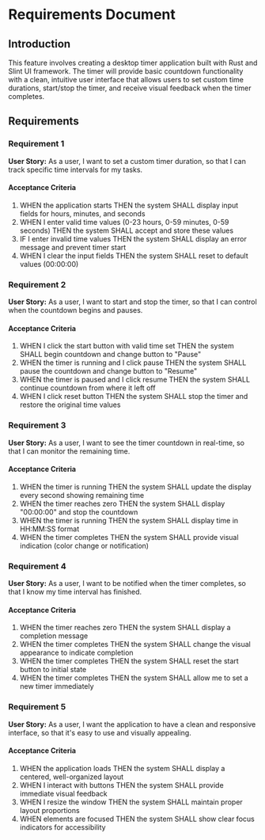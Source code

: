 # Requirements Document

## Introduction

This feature involves creating a desktop timer application built with Rust and Slint UI framework. The timer will provide basic countdown functionality with a clean, intuitive user interface that allows users to set custom time durations, start/stop the timer, and receive visual feedback when the timer completes.

## Requirements

### Requirement 1

**User Story:** As a user, I want to set a custom timer duration, so that I can track specific time intervals for my tasks.

#### Acceptance Criteria

1. WHEN the application starts THEN the system SHALL display input fields for hours, minutes, and seconds
2. WHEN I enter valid time values (0-23 hours, 0-59 minutes, 0-59 seconds) THEN the system SHALL accept and store these values
3. IF I enter invalid time values THEN the system SHALL display an error message and prevent timer start
4. WHEN I clear the input fields THEN the system SHALL reset to default values (00:00:00)

### Requirement 2

**User Story:** As a user, I want to start and stop the timer, so that I can control when the countdown begins and pauses.

#### Acceptance Criteria

1. WHEN I click the start button with valid time set THEN the system SHALL begin countdown and change button to "Pause"
2. WHEN the timer is running and I click pause THEN the system SHALL pause the countdown and change button to "Resume"
3. WHEN the timer is paused and I click resume THEN the system SHALL continue countdown from where it left off
4. WHEN I click reset button THEN the system SHALL stop the timer and restore the original time values

### Requirement 3

**User Story:** As a user, I want to see the timer countdown in real-time, so that I can monitor the remaining time.

#### Acceptance Criteria

1. WHEN the timer is running THEN the system SHALL update the display every second showing remaining time
2. WHEN the timer reaches zero THEN the system SHALL display "00:00:00" and stop the countdown
3. WHEN the timer is running THEN the system SHALL display time in HH:MM:SS format
4. WHEN the timer completes THEN the system SHALL provide visual indication (color change or notification)

### Requirement 4

**User Story:** As a user, I want to be notified when the timer completes, so that I know my time interval has finished.

#### Acceptance Criteria

1. WHEN the timer reaches zero THEN the system SHALL display a completion message
2. WHEN the timer completes THEN the system SHALL change the visual appearance to indicate completion
3. WHEN the timer completes THEN the system SHALL reset the start button to initial state
4. WHEN the timer completes THEN the system SHALL allow me to set a new timer immediately

### Requirement 5

**User Story:** As a user, I want the application to have a clean and responsive interface, so that it's easy to use and visually appealing.

#### Acceptance Criteria

1. WHEN the application loads THEN the system SHALL display a centered, well-organized layout
2. WHEN I interact with buttons THEN the system SHALL provide immediate visual feedback
3. WHEN I resize the window THEN the system SHALL maintain proper layout proportions
4. WHEN elements are focused THEN the system SHALL show clear focus indicators for accessibility